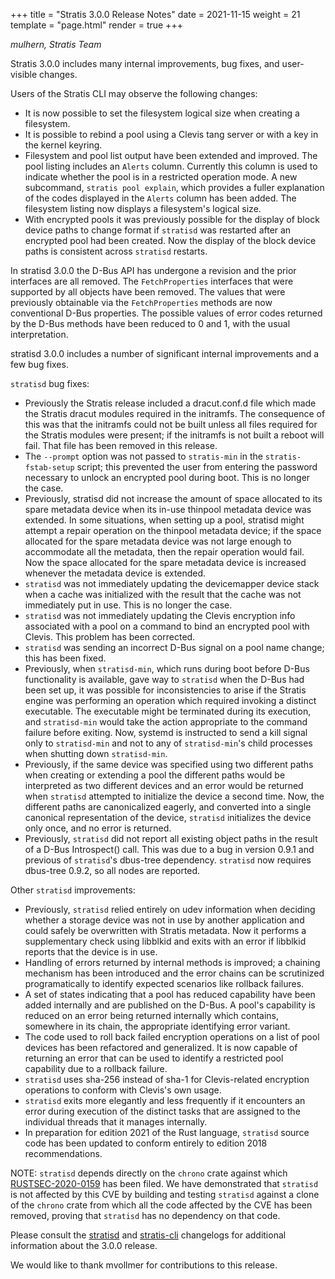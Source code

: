 +++
title = "Stratis 3.0.0 Release Notes"
date = 2021-11-15
weight = 21
template = "page.html"
render = true
+++

*mulhern, Stratis Team*

Stratis 3.0.0 includes many internal improvements, bug fixes, and
user-visible changes.

Users of the Stratis CLI may observe the following changes:
* It is now possible to set the filesystem logical size when creating a
filesystem.
* It is possible to rebind a pool using a Clevis tang server or with a key
in the kernel keyring.
* Filesystem and pool list output have been extended and improved. The pool
listing includes an `Alerts` column. Currently this column is used to indicate
whether the pool is in a restricted operation mode. A new subcommand,
`stratis pool explain`, which provides a fuller explanation of the codes
displayed in the `Alerts` column has been added.  The filesystem listing
now displays a filesystem's logical size.
* With encrypted pools it was previously possible for the display of block
device paths to change format if `stratisd` was restarted after an encrypted
pool had been created. Now the display of the block device paths is consistent
across `stratisd` restarts.

In stratisd 3.0.0 the D-Bus API has undergone a revision and the prior
interfaces are all removed. The `FetchProperties` interfaces that
were supported by all objects have been removed. The values that were
previously obtainable via the `FetchProperties` methods
are now conventional D-Bus properties. The possible values of error codes
returned by the D-Bus methods have been reduced to 0 and 1, with the usual
interpretation.

stratisd 3.0.0 includes a number of significant internal improvements and a few
bug fixes.

`stratisd` bug fixes:
* Previously the Stratis release included a dracut.conf.d file which made
the Stratis dracut modules required in the initramfs. The consequence of this
was that the initramfs could not be built unless all files required for the
Stratis modules were present; if the initramfs is not built a reboot will fail.
That file has been removed in this release.
* The `--prompt` option was not passed to `stratis-min` in the
`stratis-fstab-setup` script; this prevented the user from entering the
password necessary to unlock an encrypted pool during boot. This is
no longer the case.
* Previously, stratisd did not increase the amount of space allocated to
its spare metadata device when its in-use thinpool metadata device was
extended. In some situations, when setting up a pool, stratisd might attempt
a repair operation on the thinpool metadata device; if the space allocated
for the spare metadata device was not large enough to accommodate all the
metadata, then the repair operation would fail. Now the space allocated for
the spare metadata device is increased whenever the metadata device is extended.
* `stratisd` was not immediately updating the devicemapper device stack when
a cache was initialized with the result that the cache was not immediately
put in use. This is no longer the case.
* `stratisd` was not immediately updating the Clevis encryption info associated
with a pool on a command to bind an encrypted pool with Clevis. This problem
has been corrected.
* `stratisd` was sending an incorrect D-Bus signal on a pool name change; this
has been fixed.
* Previously, when `stratisd-min`, which runs during boot before D-Bus
functionality is available, gave way to `stratisd` when the D-Bus had been set
up, it was possible for inconsistencies to arise if the Stratis engine was
performing an operation which required invoking a distinct executable. The
executable might be terminated during its execution, and `stratisd-min` would
take the action appropriate to the command failure before exiting. Now, systemd
is instructed to send a kill signal only to `stratisd-min` and not to any of
`stratisd-min`'s child processes when shutting down `stratisd-min`.
* Previously, if the same device was specified using two different paths
when creating or extending a pool the different paths would be
interpreted as two different devices and an error would be returned when
`stratisd` attempted to initialize the device a second time. Now, the
different paths are canonicalized eagerly, and converted into a single
canonical representation of the device, `stratisd` initializes the device only
once, and no error is returned.
* Previously, `stratisd` did not report all existing object paths in the
result of a D-Bus Introspect() call. This was due to a bug in version
0.9.1 and previous of `stratisd`'s dbus-tree dependency. `stratisd` now
requires dbus-tree 0.9.2, so all nodes are reported.


Other `stratisd` improvements:
* Previously, `stratisd` relied entirely on udev information when deciding
whether a storage device was not in use by another application and could
safely be overwritten with Stratis metadata. Now it performs a supplementary
check using libblkid and exits with an error if libblkid reports that the
device is in use.
* Handling of errors returned by internal methods is improved; a chaining
mechanism has been introduced and the error chains can be scrutinized
programatically to identify expected scenarios like rollback failures.
* A set of states indicating that a pool has reduced capability have been
added internally and are published on the D-Bus. A pool's capability is
reduced on an error being returned internally which contains, somewhere in
its chain, the appropriate identifying error variant.
* The code used to roll back failed encryption operations on a list of
pool devices has been refactored and generalized. It is now capable of
returning an error that can be used to identify a restricted pool capability
due to a rollback failure.
* `stratisd` uses sha-256 instead of sha-1 for Clevis-related encryption
operations to conform with Clevis's own usage.
* `stratisd` exits more elegantly and less frequently if it encounters an
error during execution of the distinct tasks that are assigned to the
individual threads that it manages internally.
* In preparation for edition 2021 of the Rust language, `stratisd` source code
has been updated to conform entirely to edition 2018 recommendations.

<!-- more -->

NOTE: `stratisd` depends directly on the `chrono` crate against which
[RUSTSEC-2020-0159] has been filed. We have demonstrated that `stratisd` is
not affected by this CVE by building and testing `stratisd` against a
clone of the `chrono` crate from which all the code affected by the CVE
has been removed, proving that `stratisd` has no dependency on that code.

Please consult the [stratisd] and [stratis-cli] changelogs for additional
information about the 3.0.0 release.

We would like to thank mvollmer for contributions to this release.

[stratisd]: https://github.com/stratis-storage/stratisd/blob/develop-2.4.2/CHANGES.txt
[stratis-cli]: https://github.com/stratis-storage/stratis-cli/blob/develop-2.4.1/CHANGES.txt
[RUSTSEC-2020-0159]: https://rustsec.org/advisories/RUSTSEC-2020-0159
